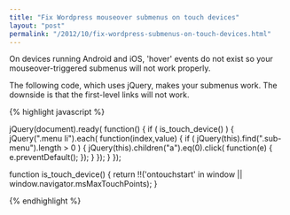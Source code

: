 ```yaml
---
title: "Fix Wordpress mouseover submenus on touch devices"
layout: "post"
permalink: "/2012/10/fix-wordpress-submenus-on-touch-devices.html"
---
```


On devices running Android and iOS, 'hover' events do not exist so your mouseover-triggered submenus will not work properly.

The following code, which uses jQuery, makes your submenus work. The downside is that the first-level links will not work.

{% highlight javascript %}

jQuery(document).ready( function() {
  if ( is_touch_device() ) {
    jQuery(".menu li").each( function(index,value) {
      if ( jQuery(this).find(".sub-menu").length > 0 ) {
        jQuery(this).children("a").eq(0).click( function(e) {
          e.preventDefault();
        });
      }
    });
  }
});

function is_touch_device() {
  return !!('ontouchstart' in window || window.navigator.msMaxTouchPoints);
}

{% endhighlight %}